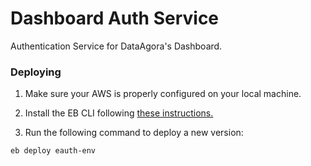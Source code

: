 # Dashboard Auth Service

Authentication Service for DataAgora's Dashboard.

### Deploying

1. Make sure your AWS is properly configured on your local machine.

2. Install the EB CLI following [these instructions.](https://docs.aws.amazon.com/elasticbeanstalk/latest/dg/eb-cli3-install.html)

3. Run the following command to deploy a new version:

```
eb deploy eauth-env
```

